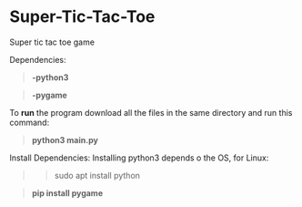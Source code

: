 # Super-Tic-Tac-Toe
Super tic tac toe game

Dependencies: 
>**-python3**

>**-pygame**

To **run** the program download all the files in the same directory and run this command:
>**python3 main.py**

Install Dependencies:
Installing python3 depends o the OS, for Linux:
>>sudo apt install python

>**pip install pygame**
